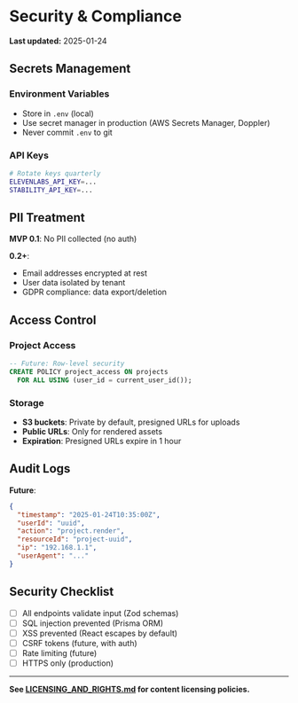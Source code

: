 # Security & Compliance

**Last updated:** 2025-01-24

## Secrets Management

### Environment Variables

- Store in `.env` (local)
- Use secret manager in production (AWS Secrets Manager, Doppler)
- Never commit `.env` to git

### API Keys

```bash
# Rotate keys quarterly
ELEVENLABS_API_KEY=...
STABILITY_API_KEY=...
```

## PII Treatment

**MVP 0.1**: No PII collected (no auth)

**0.2+**:
- Email addresses encrypted at rest
- User data isolated by tenant
- GDPR compliance: data export/deletion

## Access Control

### Project Access

```sql
-- Future: Row-level security
CREATE POLICY project_access ON projects
  FOR ALL USING (user_id = current_user_id());
```

### Storage

- **S3 buckets**: Private by default, presigned URLs for uploads
- **Public URLs**: Only for rendered assets
- **Expiration**: Presigned URLs expire in 1 hour

## Audit Logs

**Future**:

```json
{
  "timestamp": "2025-01-24T10:35:00Z",
  "userId": "uuid",
  "action": "project.render",
  "resourceId": "project-uuid",
  "ip": "192.168.1.1",
  "userAgent": "..."
}
```

## Security Checklist

- [ ] All endpoints validate input (Zod schemas)
- [ ] SQL injection prevented (Prisma ORM)
- [ ] XSS prevented (React escapes by default)
- [ ] CSRF tokens (future, with auth)
- [ ] Rate limiting (future)
- [ ] HTTPS only (production)

---

**See [LICENSING_AND_RIGHTS.md](./LICENSING_AND_RIGHTS.md) for content licensing policies.**
